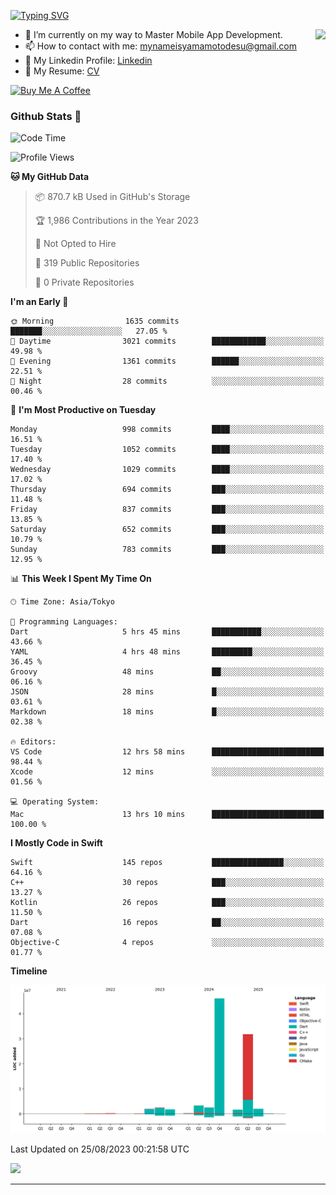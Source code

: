 
[![Typing SVG](https://readme-typing-svg.demolab.com/?lines=Thank+You+For+Visiting!!;You+Are+Welcome✨;I+am+Kyo+Yamamoto;Mobile+Developer)](https://git.io/typing-svg)
<p>
<img align="right" src="https://media.giphy.com/media/26ufdb3cYKwbRtYVW/giphy.gif" style="max-width:100%;" height="150px">

- 🌱 I’m currently on my way to Master Mobile App Development.
- 📫 How to contact with me: mynameisyamamotodesu@gmail.com
- 🔗 My Linkedin Profile: [Linkedin](https://www.linkedin.com/in/kyo-yamamoto-a2ab50239)
- 🔗 My Resume: [CV](https://www.kickresume.com/cv/ZWKvXV/)

<a href="https://www.buymeacoffee.com/kyoyamamoto" target="_blank"><img src="https://cdn.buymeacoffee.com/buttons/default-orange.png" alt="Buy Me A Coffee" height="41" width="174"></a>

### Github Stats 🥇 
<!--START_SECTION:waka-->
![Code Time](http://img.shields.io/badge/Code%20Time-524%20hrs%2010%20mins-blue)

![Profile Views](http://img.shields.io/badge/Profile%20Views-13-blue)

**🐱 My GitHub Data** 

> 📦 870.7 kB Used in GitHub's Storage 
 > 
> 🏆 1,986 Contributions in the Year 2023
 > 
> 🚫 Not Opted to Hire
 > 
> 📜 319 Public Repositories 
 > 
> 🔑 0 Private Repositories 
 > 
**I'm an Early 🐤** 

```text
🌞 Morning                1635 commits        ███████░░░░░░░░░░░░░░░░░░   27.05 % 
🌆 Daytime                3021 commits        ████████████░░░░░░░░░░░░░   49.98 % 
🌃 Evening                1361 commits        ██████░░░░░░░░░░░░░░░░░░░   22.51 % 
🌙 Night                  28 commits          ░░░░░░░░░░░░░░░░░░░░░░░░░   00.46 % 
```
📅 **I'm Most Productive on Tuesday** 

```text
Monday                   998 commits         ████░░░░░░░░░░░░░░░░░░░░░   16.51 % 
Tuesday                  1052 commits        ████░░░░░░░░░░░░░░░░░░░░░   17.40 % 
Wednesday                1029 commits        ████░░░░░░░░░░░░░░░░░░░░░   17.02 % 
Thursday                 694 commits         ███░░░░░░░░░░░░░░░░░░░░░░   11.48 % 
Friday                   837 commits         ███░░░░░░░░░░░░░░░░░░░░░░   13.85 % 
Saturday                 652 commits         ███░░░░░░░░░░░░░░░░░░░░░░   10.79 % 
Sunday                   783 commits         ███░░░░░░░░░░░░░░░░░░░░░░   12.95 % 
```


📊 **This Week I Spent My Time On** 

```text
🕑︎ Time Zone: Asia/Tokyo

💬 Programming Languages: 
Dart                     5 hrs 45 mins       ███████████░░░░░░░░░░░░░░   43.66 % 
YAML                     4 hrs 48 mins       █████████░░░░░░░░░░░░░░░░   36.45 % 
Groovy                   48 mins             ██░░░░░░░░░░░░░░░░░░░░░░░   06.16 % 
JSON                     28 mins             █░░░░░░░░░░░░░░░░░░░░░░░░   03.61 % 
Markdown                 18 mins             █░░░░░░░░░░░░░░░░░░░░░░░░   02.38 % 

🔥 Editors: 
VS Code                  12 hrs 58 mins      █████████████████████████   98.44 % 
Xcode                    12 mins             ░░░░░░░░░░░░░░░░░░░░░░░░░   01.56 % 

💻 Operating System: 
Mac                      13 hrs 10 mins      █████████████████████████   100.00 % 
```

**I Mostly Code in Swift** 

```text
Swift                    145 repos           ████████████████░░░░░░░░░   64.16 % 
C++                      30 repos            ███░░░░░░░░░░░░░░░░░░░░░░   13.27 % 
Kotlin                   26 repos            ███░░░░░░░░░░░░░░░░░░░░░░   11.50 % 
Dart                     16 repos            ██░░░░░░░░░░░░░░░░░░░░░░░   07.08 % 
Objective-C              4 repos             ░░░░░░░░░░░░░░░░░░░░░░░░░   01.77 % 
```



**Timeline**

![Lines of Code chart](https://raw.githubusercontent.com/YamamotoDesu/YamamotoDesu/main/assets/bar_graph.png)


 Last Updated on 25/08/2023 00:21:58 UTC
<!--END_SECTION:waka-->

![](https://github-profile-summary-cards.vercel.app/api/cards/profile-details?username=YamamotoDesu&theme=vue)

----
